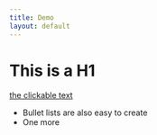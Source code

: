 ```yaml
---
title: Demo
layout: default
---
```

# This is a H1

[the clickable text](http://xlson.com/)

* Bullet lists are also easy to create
* One more
